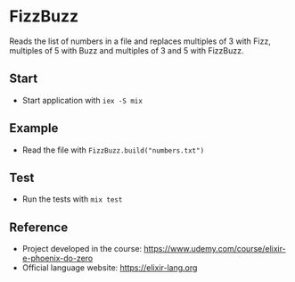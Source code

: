 # FizzBuzz

Reads the list of numbers in a file and replaces multiples of 3 with Fizz, multiples of 5 with Buzz and multiples of 3 and 5 with FizzBuzz.

## Start

  * Start application with `iex -S mix`

## Example

  * Read the file with `FizzBuzz.build("numbers.txt")`

## Test

  * Run the tests with `mix test`

## Reference

  * Project developed in the course: https://www.udemy.com/course/elixir-e-phoenix-do-zero
  * Official language website: https://elixir-lang.org
